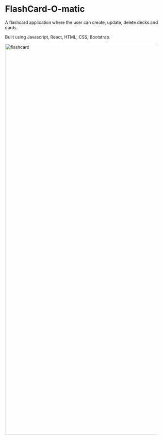 # FlashCard-O-matic

A flashcard application where the user can create, update, delete decks and cards.  

Built using Javascript, React, HTML, CSS, Bootstrap.


<img width="1287" alt="flashcard" src="https://user-images.githubusercontent.com/92671036/205941244-01961082-9dcc-40d2-9d78-a8a2d73cf8bf.png">
